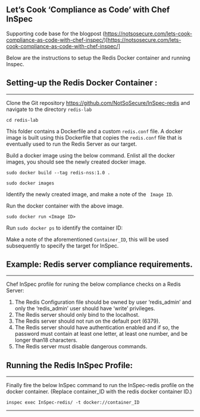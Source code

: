 ## Let’s Cook ‘Compliance as Code’ with Chef InSpec

Supporting code base for the blogpost
(https://notsosecure.com/lets-cook-compliance-as-code-with-chef-inspec/)[https://notsosecure.com/lets-cook-compliance-as-code-with-chef-inspec/]

Below are the instructions to setup the Redis Docker container and running Inspec. 

## Setting-up the Redis Docker Container :
----

Clone the Git repository https://github.com/NotSoSecure/InSpec-redis and navigate to the directory ``` redis-lab ```

 ``` cd redis-lab ```

This folder contains a Dockerfile and a custom ``` redis.conf ``` file. A docker image is built using this Dockerfile that copies the ``` redis.conf ``` file that is eventually used to run the Redis Server as our target.  

Build a docker image using the below command. Enlist all the docker images, you should see the newly created docker image.


``` sudo docker build --tag redis-nss:1.0 . ``` 

``` sudo docker images ```

Identify the newly created image, and make a note of the ``` Image ID```. 

Run the docker container with the above image.


``` sudo docker run <Image ID>  ```

Run ``` sudo docker ps ```  to identify the container ID:

Make a  note of the aforementioned ``` Container_ID ```, this will be used subsequently to specify the target for InSpec.

## Example: Redis server compliance requirements.
---

Chef InSpec profile for runing the below compliance checks on a Redis Server:

1. The Redis Configuration file should be owned by user ‘redis_admin’ and only the ‘redis_admin’ user should have ‘write’ privileges. 
1. The Redis server should only bind to the localhost.
1. The Redis server should not run on the default port (6379).
1. The Redis server should have authentication enabled and if so, the password must contain at least one letter, at least one number, and be longer than18 characters.
1. The Redis server must disable dangerous commands.


## Running the Redis InSpec Profile: 
---
Finally fire the below InSpec command to run the InSpec-redis profile on the docker container. 
(Replace container_ID with the redis docker container ID.)

``` inspec exec InSpec-redis/ -t docker://container_ID ```

-------
